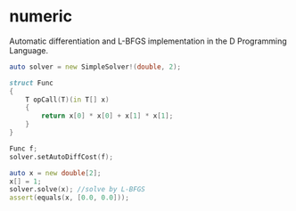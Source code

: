 # numeric
Automatic differentiation and L-BFGS implementation in the D Programming Language.

```D
auto solver = new SimpleSolver!(double, 2);

struct Func
{
    T opCall(T)(in T[] x)
    {
        return x[0] * x[0] + x[1] * x[1];
    }
}

Func f;
solver.setAutoDiffCost(f);

auto x = new double[2];
x[] = 1;
solver.solve(x); //solve by L-BFGS
assert(equals(x, [0.0, 0.0]));
```
